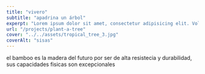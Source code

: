 ```yaml
---
title: "vivero"
subtitle: "apadrina un árbol"
experpt: "Lorem ipsum dolor sit amet, consectetur adipisicing elit. Voluptatibus quia, Nonea! Maiores et perferendis eaque, exercitationem praesentium nihil."
url: "/projects/plant-a-tree"
cover: "../../assets/tropical_tree_3.jpg"
coverAlt: "sisas"
---
```


el bamboo es la madera del futuro por ser de alta resistecia y durabilidad, sus capacidades fisicas son excepcionales
